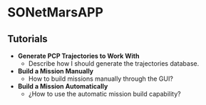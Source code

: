 # SONetMarsAPP

## Tutorials
- **Generate PCP Trajectories to Work With**
  - Describe how I should generate the trajectories database.
- **Build a Mission Manually**
  - How to build missions manually through the GUI?
- **Build a Mission Automatically**
  - ¿How to use the automatic mission build capability?
